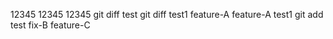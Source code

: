 12345
12345
12345
git diff test
git diff test1
feature-A
feature-A test1
git add test
fix-B
feature-C